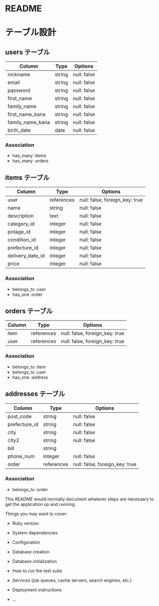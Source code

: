 # README
# テーブル設計

## users テーブル

| Column          | Type   | Options     |
| --------        | ------ | ----------- |
| nickname        | string | null: false |
| email           | string | null: false |
| password        | string | null: false |
| first_name      | string | null: false |
| family_name     | string | null: false |
| first_name_kana | string | null: false |
| family_name_kana| string | null: false |
| birth_date      | date   | null: false |

 ### Association

- has_many :items 
- has_many :orders 

## items テーブル

| Column          | Type       | Options                       |
| ------          | ------     | -----------                   |
| user            | references | null: false, foreign_key: true|
| name            | string     | null: false                   |
| description     | text       | null: false                   |
| category_id     | integer    | null: false                   |
| potage_id       | integer    | null: false                   |
| condition_id    | integer    | null: false                   |
| prefecture_id   | integer    | null: false                   |
| delivery_date_id| integer    | null: false                   |
| price           | integer    | null: false                   |

### Association

- belongs_to :user
- has_one :order


## orders テーブル

| Column | Type       | Options                        |
| ------ | ---------- | ------------------------------ |
| item   | references | null: false, foreign_key: true |
| user   | references | null: false, foreign_key: true |

### Association

- belongs_to :item
- belongs_to :user
- has_one :address

## addresses テーブル

| Column       | Type       | Options                        |
| -------      | ---------- | ------------------------------ |
| post_code    | string     | null: false                    |
| prefecture_id| string     | null: false                    |
| city         | string     | null: false                    |
| city2        | string     | null: false                    |
| bill         | string     |                                |
| phone_num    | integer    | null: false                    |
| order        | references | null: false, foreign_key: true |
### Association

- belongs_to :order




This README would normally document whatever steps are necessary to get the
application up and running.

Things you may want to cover:

* Ruby version

* System dependencies

* Configuration

* Database creation

* Database initialization

* How to run the test suite

* Services (job queues, cache servers, search engines, etc.)

* Deployment instructions

* ...
